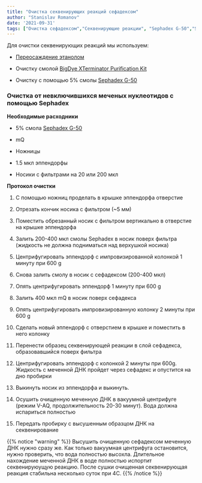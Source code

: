 ```yaml
---
title: "Очистка секвенирующих реакций сефадексом"
author: "Stanislav Romanov"
date: '2021-09-31'
tags: ["Очистка сефадексом","Секвенирующие реакции", "Sephadex G-50","Sephadex"]
---
```


Для очистки секвенирующих реакций мы используем:

-   [Переосаждение этанолом](/dnaextaction/ethextr/)

-   Очистку смолой [BigDye XTerminator Purification Kit](https://www.tcd.ie/medicine/psychiatry/assets/doc/BDx-Protocol-Summary.pdf)

-   Очистку с помощью 5% смолы [Sephadex G-50](/labreagents/sephadex)

### **Очистка от невключившихся меченых нуклеотидов с помощью Sephadex**

**Необходимые расходники**

-   5% смола [Sephadex G-50](/labreagents/sephadex)

-   mQ

-   Ножницы

-   1.5 мкл эппендорфы

-   Носики с фильтрами на 20 или 200 мкл

**Протокол очистки**

1.  С помощью ножниц проделать в крышке эппендорфа отверстие

2.  Отрезать кончик носика с фильтром (\~5 мм)

3.  Поместить обрезанный носик с фильтром вертикально в отверстие на крышке эппендорфа

4.  Залить 200-400 мкл смолы Sephadex в носик поверх фильтра (жидкость не должна подниматься над верхушкой носика)

5.  Центрифугировать эппендорф с импровизированной колонкой 1 минуту при 600 g

6.  Снова залить смолу в носик с сефадексом (200-400 мкл)

7.  Опять центрифугировать эппендорф 1 минуту при 600 g

8.  Залить 400 мкл mQ в носик поверх сефадекса

9.  Опять центрифугировать импровизированную колонку 2 минуты при 600 g

10. Сделать новый эппендорф с отверстием в крышке и поместить в него колонку

11. Перенести образец секвенирующей реакции в слой сефадекса, образовавшийся поверх фильтра

12. Центрифугировать эппендорф с колонкой 2 минуты при 600g. Жидкость с меченной ДНК пройдет через сефадекс и опустится на дно пробирки

13. Выкинуть носик из эппендорфа и выкинуть.

14. Осушить очищенную меченную ДНК в вакуумной центрифуге (режим V-AQ, продолжительность 20-30 минут). Вода должна испариться полностью

15. Передать пробирку с высушенным образцом ДНК на секвенирование

{{% notice "warning" %}}
Высушить очищенную сефадексом меченную ДНК нужно сразу же. Как только вакуумная центрифуга остановится, нужно проверить, что вода полностью высохла. Длительное нахождение меченной ДНК в воде полностью испортит секвенируюущую реакцию. После сушки очищенная секвенирующая реакция стабильна несколько суток при 4С.
{{% /notice %}}
